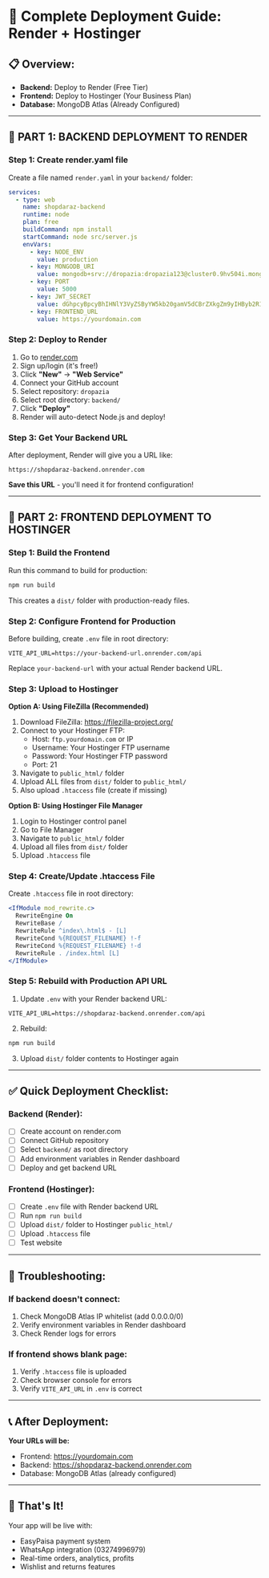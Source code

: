 # 🚀 Complete Deployment Guide: Render + Hostinger

## 📋 Overview:

- **Backend:** Deploy to Render (Free Tier)
- **Frontend:** Deploy to Hostinger (Your Business Plan)
- **Database:** MongoDB Atlas (Already Configured)

---

## 📁 PART 1: BACKEND DEPLOYMENT TO RENDER

### Step 1: Create render.yaml file

Create a file named `render.yaml` in your `backend/` folder:

```yaml
services:
  - type: web
    name: shopdaraz-backend
    runtime: node
    plan: free
    buildCommand: npm install
    startCommand: node src/server.js
    envVars:
      - key: NODE_ENV
        value: production
      - key: MONGODB_URI
        value: mongodb+srv://dropazia:dropazia123@cluster0.9hv504i.mongodb.net/?appName=Cluster0
      - key: PORT
        value: 5000
      - key: JWT_SECRET
        value: dGhpcyBpcyBhIHNlY3VyZSByYW5kb20gamV5dCBrZXkgZm9yIHByb2R1Y3Rpb24gZGVwbG95bWVudA
      - key: FRONTEND_URL
        value: https://yourdomain.com
```

### Step 2: Deploy to Render

1. Go to [render.com](https://render.com)
2. Sign up/login (it's free!)
3. Click **"New"** → **"Web Service"**
4. Connect your GitHub account
5. Select repository: `dropazia`
6. Select root directory: `backend/`
7. Click **"Deploy"**
8. Render will auto-detect Node.js and deploy!

### Step 3: Get Your Backend URL

After deployment, Render will give you a URL like:
```
https://shopdaraz-backend.onrender.com
```

**Save this URL** - you'll need it for frontend configuration!

---

## 📁 PART 2: FRONTEND DEPLOYMENT TO HOSTINGER

### Step 1: Build the Frontend

Run this command to build for production:

```bash
npm run build
```

This creates a `dist/` folder with production-ready files.

### Step 2: Configure Frontend for Production

Before building, create `.env` file in root directory:

```env
VITE_API_URL=https://your-backend-url.onrender.com/api
```

Replace `your-backend-url` with your actual Render backend URL.

### Step 3: Upload to Hostinger

**Option A: Using FileZilla (Recommended)**

1. Download FileZilla: https://filezilla-project.org/
2. Connect to your Hostinger FTP:
   - Host: `ftp.yourdomain.com` or IP
   - Username: Your Hostinger FTP username
   - Password: Your Hostinger FTP password
   - Port: 21
3. Navigate to `public_html/` folder
4. Upload ALL files from `dist/` folder to `public_html/`
5. Also upload `.htaccess` file (create if missing)

**Option B: Using Hostinger File Manager**

1. Login to Hostinger control panel
2. Go to File Manager
3. Navigate to `public_html/` folder
4. Upload all files from `dist/` folder
5. Upload `.htaccess` file

### Step 4: Create/Update .htaccess File

Create `.htaccess` file in root directory:

```apache
<IfModule mod_rewrite.c>
  RewriteEngine On
  RewriteBase /
  RewriteRule ^index\.html$ - [L]
  RewriteCond %{REQUEST_FILENAME} !-f
  RewriteCond %{REQUEST_FILENAME} !-d
  RewriteRule . /index.html [L]
</IfModule>
```

### Step 5: Rebuild with Production API URL

1. Update `.env` with your Render backend URL:
```env
VITE_API_URL=https://shopdaraz-backend.onrender.com/api
```

2. Rebuild:
```bash
npm run build
```

3. Upload `dist/` folder contents to Hostinger again

---

## ✅ Quick Deployment Checklist:

### Backend (Render):
- [ ] Create account on render.com
- [ ] Connect GitHub repository
- [ ] Select `backend/` as root directory
- [ ] Add environment variables in Render dashboard
- [ ] Deploy and get backend URL

### Frontend (Hostinger):
- [ ] Create `.env` file with Render backend URL
- [ ] Run `npm run build`
- [ ] Upload `dist/` folder to Hostinger `public_html/`
- [ ] Upload `.htaccess` file
- [ ] Test website

---

## 🔧 Troubleshooting:

### If backend doesn't connect:
1. Check MongoDB Atlas IP whitelist (add 0.0.0.0/0)
2. Verify environment variables in Render dashboard
3. Check Render logs for errors

### If frontend shows blank page:
1. Verify `.htaccess` file is uploaded
2. Check browser console for errors
3. Verify `VITE_API_URL` in `.env` is correct

---

## 📞 After Deployment:

**Your URLs will be:**
- Frontend: https://yourdomain.com
- Backend: https://shopdaraz-backend.onrender.com
- Database: MongoDB Atlas (already configured)

---

## 🎉 That's It!

Your app will be live with:
- EasyPaisa payment system
- WhatsApp integration (03274996979)
- Real-time orders, analytics, profits
- Wishlist and returns features

